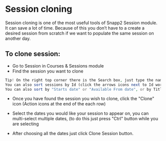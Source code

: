 # Session cloning

Session cloning is one of the most useful tools of Snapp2 Session module. It can save a lot of time. Because of this you don’t have to a create a desired session from scratch
if we want to populate the same session on another day. 

## To clone session:
* Go to Session in Courses & Sessions module
* Find the session you want to clone


```php
Tip! On the right top corner there is the Search box, just type the name of the session you are looking for. 
You can also sort sessions by Id (click the arrows icons next to Id word) this way you can see the sessions recently added.
You can also sort by "Starts date" or "Available From date", or by Title that will help you to find your session faster. 
```

* Once you have found the session you wish to clone, click the "Clone" icon (Action icons at the end of the each row) 

* Select the dates you would like your session to appear on, you can multi-select multiple dates, (to do this just press "Ctrl" button while you are selecting

* After choosing all the dates just click Clone Session button. 